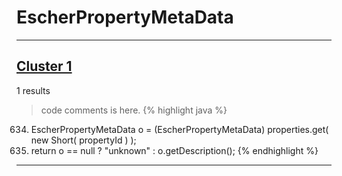 # EscherPropertyMetaData

***

## [Cluster 1](./1)
1 results
> code comments is here.
{% highlight java %}
634. EscherPropertyMetaData o = (EscherPropertyMetaData) properties.get( new Short( propertyId ) );
635. return o == null ? "unknown" : o.getDescription();
{% endhighlight %}

***

